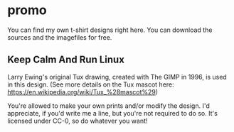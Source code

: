 # promo

You can find my own t-shirt designs right here. You can download the sources and the imagefiles for free.

## Keep Calm And Run Linux

Larry Ewing's original Tux drawing, created with The GIMP in 1996, is used in this design. (See more details on the Tux mascot here: https://en.wikipedia.org/wiki/Tux_%28mascot%29)

You're allowed to make your own prints and/or modify the design. I'd appreciate,  if you'd write me a line, but you're not required to do so.
It's licensed under CC-0, so do whatever you want!
